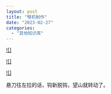 ```yaml
---
layout: post
title: "弩机制作"
date: "2023-02-27"
categories: 
  - "其他知识库"
---
```


[![]](http://127.0.0.1/?attachment_id=5036)

[![]](http://127.0.0.1/?attachment_id=5037)

[![]](http://127.0.0.1/?attachment_id=5038)

悬刀往左拉的话，钩新脱钩，望山就转动了。
